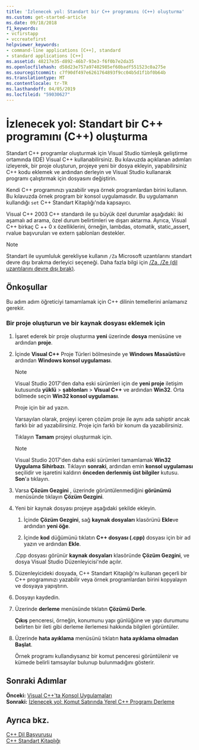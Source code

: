 ```yaml
---
title: 'İzlenecek yol: Standart bir C++ programını (C++) oluşturma'
ms.custom: get-started-article
ms.date: 09/18/2018
f1_keywords:
- vcfirstapp
- vccreatefirst
helpviewer_keywords:
- command-line applications [C++], standard
- standard applications [C++]
ms.assetid: 48217e35-d892-46b7-93e3-f6f0b7e2da35
ms.openlocfilehash: d58d23e757a97402985ef60badf551523c0a275e
ms.sourcegitcommit: c7f90df497e6261764893f9cc04b5d1f1bf0b64b
ms.translationtype: MT
ms.contentlocale: tr-TR
ms.lasthandoff: 04/05/2019
ms.locfileid: "59030627"
---
```

# <a name="walkthrough-creating-a-standard-c-program-c"></a>İzlenecek yol: Standart bir C++ programını (C++) oluşturma

Standart C++ programlar oluşturmak için Visual Studio tümleşik geliştirme ortamında (IDE) Visual C++ kullanabilirsiniz. Bu kılavuzda açıklanan adımları izleyerek, bir proje oluşturun, projeye yeni bir dosya ekleyin, yapabilirsiniz C++ kodu eklemek ve ardından derleyin ve Visual Studio kullanarak programı çalıştırmak için dosyasını değiştirin.

Kendi C++ programınızı yazabilir veya örnek programlardan birini kullanın. Bu kılavuzda örnek program bir konsol uygulamasıdır. Bu uygulamanın kullandığı `set` C++ Standart Kitaplığı'nda kapsayıcı.

Visual C++ 2003 C++ standardı ile şu büyük özel durumlar aşağıdaki: iki aşamalı ad arama, özel durum belirtimleri ve dışarı aktarma. Ayrıca, Visual C++ birkaç C ++ 0 x özelliklerini, örneğin, lambdas, otomatik, static_assert, rvalue başvuruları ve extern şablonları destekler.

> [!NOTE]
> Standart ile uyumluluk gerekliyse kullanın `/Za` Microsoft uzantılarını standart devre dışı bırakma derleyici seçeneği. Daha fazla bilgi için [/Za, /Ze (dil uzantılarını devre dışı bırak)](../build/reference/za-ze-disable-language-extensions.md).

## <a name="prerequisites"></a>Önkoşullar

Bu adım adım öğreticiyi tamamlamak için C++ dilinin temellerini anlamanız gerekir.

### <a name="to-create-a-project-and-add-a-source-file"></a>Bir proje oluşturun ve bir kaynak dosyası eklemek için

1. İşaret ederek bir proje oluşturma **yeni** üzerinde **dosya** menüsüne ve ardından **proje**.

1. İçinde **Visual C++** Proje Türleri bölmesinde ye **Windows Masaüstü**ve ardından **Windows konsol uygulaması**.

   > [!NOTE]
   > Visual Studio 2017'den daha eski sürümleri için de **yeni proje** iletişim kutusunda **yüklü** > **şablonları**  >  **Visual C++** ve ardından **Win32**. Orta bölmede seçin **Win32 konsol uygulaması**.

   Proje için bir ad yazın.

   Varsayılan olarak, projeyi içeren çözüm proje ile aynı ada sahiptir ancak farklı bir ad yazabilirsiniz. Proje için farklı bir konum da yazabilirsiniz.

   Tıklayın **Tamam** projeyi oluşturmak için.

   > [!NOTE]
   > Visual Studio 2017'den daha eski sürümleri tamamlamak **Win32 Uygulama Sihirbazı**. Tıklayın **sonraki**, ardından emin **konsol uygulaması** seçilidir ve işaretini kaldırın **önceden derlenmiş üst bilgiler** kutusu. **Son**'a tıklayın.

1. Varsa **Çözüm Gezgini** , üzerinde görüntülenmediğini **görünümü** menüsünde tıklayın **Çözüm Gezgini**.

1. Yeni bir kaynak dosyası projeye aşağıdaki şekilde ekleyin.

   1. İçinde **Çözüm Gezgini**, sağ **kaynak dosyaları** klasörünü **Ekle**ve ardından **yeni öğe**.

   1. İçinde **kod** düğümünü tıklatın **C++ dosyası (.cpp)** dosyası için bir ad yazın ve ardından **Ekle**.

   .Cpp dosyası görünür **kaynak dosyaları** klasöründe **Çözüm Gezgini**, ve dosya Visual Studio Düzenleyicisi'nde açılır.

1. Düzenleyicideki dosyada, C++ Standart Kitaplığı'nı kullanan geçerli bir C++ programınızı yazabilir veya örnek programlardan birini kopyalayın ve dosyaya yapıştırın.

1. Dosyayı kaydedin.

1. Üzerinde **derleme** menüsünde tıklatın **Çözümü Derle**.

   **Çıkış** penceresi, örneğin, konumunu yapı günlüğüne ve yapı durumunu belirten bir ileti gibi derleme ilerlemesi hakkında bilgileri görüntüler.

1. Üzerinde **hata ayıklama** menüsünü tıklatın **hata ayıklama olmadan Başlat**.

   Örnek programı kullandıysanız bir komut penceresi görüntülenir ve kümede belirli tamsayılar bulunup bulunmadığını gösterir.

## <a name="next-steps"></a>Sonraki Adımlar

**Önceki:** [Visual C++'ta Konsol Uygulamaları](../windows/console-applications-in-visual-cpp.md)<br/>
**Sonraki:** [İzlenecek yol: Komut Satırında Yerel C++ Programı Derleme](../build/walkthrough-compiling-a-native-cpp-program-on-the-command-line.md)<br/>

## <a name="see-also"></a>Ayrıca bkz.

[C++ Dil Başvurusu](../cpp/cpp-language-reference.md)<br/>
[C++ Standart Kitaplığı](../standard-library/cpp-standard-library-reference.md)<br/>
